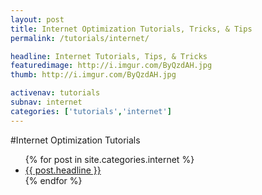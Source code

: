 ```yaml
---
layout: post
title: Internet Optimization Tutorials, Tricks, & Tips
permalink: /tutorials/internet/

headline: Internet Tutorials, Tips, & Tricks
featuredimage: http://i.imgur.com/ByQzdAH.jpg
thumb: http://i.imgur.com/ByQzdAH.jpg

activenav: tutorials
subnav: internet
categories: ['tutorials','internet']
---
```

#Internet Optimization Tutorials
<ul class="postlist">
	{% for post in site.categories.internet %}
		<li class="col-sm-4">
			<div class="pull-left overlayimg" style="background: url({{ post.thumb }}) center center; background-size: cover;">
				<div class="overlaycontainer"><span class="overlaytxt"><a href="{{ site.baseurl }}{{ post.url }}">{{ post.headline }}</a></span></div>
			</div>
		</li>
	{% endfor %}
</ul>
<div class="clearfix"></div>
